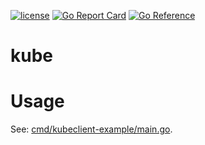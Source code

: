 [![license](http://img.shields.io/badge/license-MIT-blue.svg)](https://github.com/udhos/kube/blob/main/LICENSE)
[![Go Report Card](https://goreportcard.com/badge/github.com/udhos/kube)](https://goreportcard.com/report/github.com/udhos/kube)
[![Go Reference](https://pkg.go.dev/badge/github.com/udhos/kube.svg)](https://pkg.go.dev/github.com/udhos/kube)

# kube

# Usage

See: [cmd/kubeclient-example/main.go](cmd/kubeclient-example/main.go).
